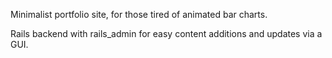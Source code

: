 Minimalist portfolio site, for those tired of animated bar charts.

Rails backend with rails_admin for easy content additions and updates via a GUI.